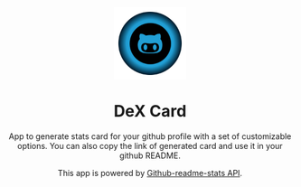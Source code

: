 
<p align="center">
  <img src="images/logo.png" align="center" width="128" height="128" />
<p>
<h1 align="center">
  DeX Card
</h1>
<p align="center">
  App to generate stats card for your github profile with a set of customizable options. You can also copy the link of generated card and use it in your github README. 
</p>

<p align="center">
  This app is powered by <a href="https://github.com/anuraghazra/github-readme-stats">Github-readme-stats API</a>.
</p>


